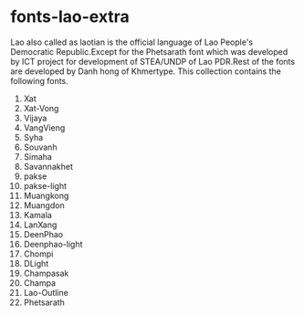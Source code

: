 # fonts-lao-extra

Lao also called as laotian is the official language
of Lao People's Democratic Republic.Except for the
Phetsarath font which was developed by ICT project
for development of STEA/UNDP of Lao PDR.Rest of the
fonts are developed by Danh hong of Khmertype.
This collection contains the following fonts.

1. Xat
2. Xat-Vong
3. Vijaya
4. VangVieng
5. Syha
6. Souvanh
7. Simaha
8. Savannakhet
9. pakse
10. pakse-light
11. Muangkong
12. Muangdon
13. Kamala
14. LanXang
15. DeenPhao
16. Deenphao-light
17. Chompi
18. DLight
19. Champasak
20. Champa
21. Lao-Outline
22. Phetsarath

